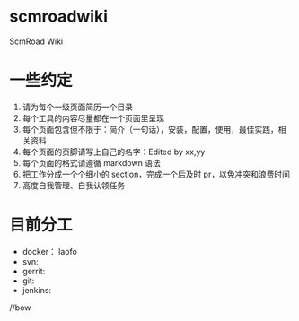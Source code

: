 # scmroadwiki
ScmRoad Wiki

# 一些约定
1. 请为每个一级页面简历一个目录
2. 每个工具的内容尽量都在一个页面里呈现
3. 每个页面包含但不限于：简介（一句话），安装，配置，使用，最佳实践，相关资料
4. 每个页面的页脚请写上自己的名字：Edited by xx,yy
5. 每个页面的格式请遵循 markdown 语法
6. 把工作分成一个个细小的 section，完成一个后及时 pr，以免冲突和浪费时间
7. 高度自我管理、自我认领任务

# 目前分工
- docker： laofo
- svn:
- gerrit:
- git:
- jenkins:

//bow
